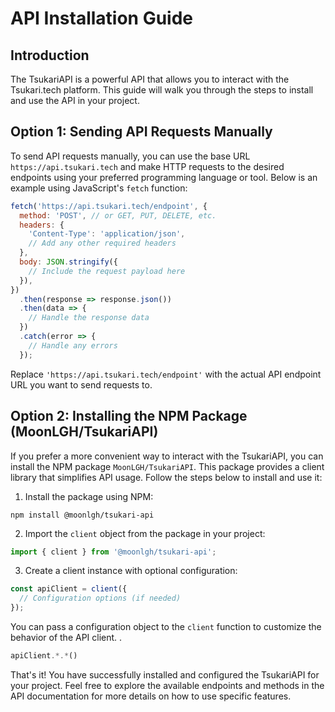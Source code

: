 # API Installation Guide


## Introduction
The TsukariAPI is a powerful API that allows you to interact with the Tsukari.tech platform. This guide will walk you through the steps to install and use the API in your project.


## Option 1: Sending API Requests Manually
To send API requests manually, you can use the base URL `https://api.tsukari.tech` and make HTTP requests to the desired endpoints using your preferred programming language or tool. Below is an example using JavaScript's `fetch` function:


```javascript
fetch('https://api.tsukari.tech/endpoint', {
  method: 'POST', // or GET, PUT, DELETE, etc.
  headers: {
    'Content-Type': 'application/json',
    // Add any other required headers
  },
  body: JSON.stringify({
    // Include the request payload here
  }),
})
  .then(response => response.json())
  .then(data => {
    // Handle the response data
  })
  .catch(error => {
    // Handle any errors
  });
```

Replace `'https://api.tsukari.tech/endpoint'` with the actual API endpoint URL you want to send requests to.


## Option 2: Installing the NPM Package (MoonLGH/TsukariAPI)
If you prefer a more convenient way to interact with the TsukariAPI, you can install the NPM package `MoonLGH/TsukariAPI`. This package provides a client library that simplifies API usage. Follow the steps below to install and use it:

1. Install the package using NPM:

```shell
npm install @moonlgh/tsukari-api
```


2. Import the `client` object from the package in your project:

```javascript
import { client } from '@moonlgh/tsukari-api';
```


3. Create a client instance with optional configuration:

```javascript
const apiClient = client({
  // Configuration options (if needed)
});
```


You can pass a configuration object to the `client` function to customize the behavior of the API client. .


```javascript
apiClient.*.*()
```


That's it! You have successfully installed and configured the TsukariAPI for your project. Feel free to explore the available endpoints and methods in the API documentation for more details on how to use specific features.
